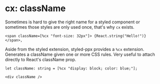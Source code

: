 # cx: className

Sometimes is hard to give the right name for a styled component or sometimes those styles are only used once, that's why `cx` exists.

```reason
<span className=[%cx "font-size: 32px"]> {React.string("Hello!")} </span>,
```

Aside from the styled extension, styled-ppx provides a `%cx` extension. Generates a className given one or more CSS rules. Very useful to attach directly to React's className prop.

```reason
let className: string = [%cx "display: block; color: blue;"];

<div className />
```

